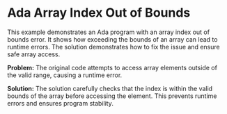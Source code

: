 # Ada Array Index Out of Bounds

This example demonstrates an Ada program with an array index out of bounds error.  It shows how exceeding the bounds of an array can lead to runtime errors. The solution demonstrates how to fix the issue and ensure safe array access.

**Problem:**
The original code attempts to access array elements outside of the valid range, causing a runtime error.

**Solution:**
The solution carefully checks that the index is within the valid bounds of the array before accessing the element. This prevents runtime errors and ensures program stability.

